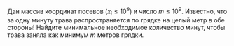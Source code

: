 Дан массив координат посевов ($x_i \le 10^9$) и число $m \le 10^9$. Известно, что за одну минуту трава распространяется по грядке на целый метр в обе стороны! Найдите минимальное необходимое количество минут, чтобы трава заняла как минимум $m$ метров грядки. 
